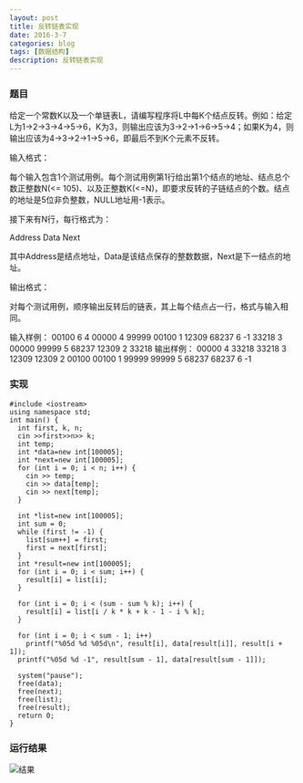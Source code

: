 ```yaml
---
layout: post
title: 反转链表实现
date: 2016-3-7
categories: blog
tags: [数据结构]
description: 反转链表实现
---
```


### 题目      

给定一个常数K以及一个单链表L，请编写程序将L中每K个结点反转。例如：给定L为1→2→3→4→5→6，K为3，则输出应该为3→2→1→6→5→4；如果K为4，则输出应该为4→3→2→1→5→6，即最后不到K个元素不反转。

输入格式：

每个输入包含1个测试用例。每个测试用例第1行给出第1个结点的地址、结点总个数正整数N(<= 105)、以及正整数K(<=N)，即要求反转的子链结点的个数。结点的地址是5位非负整数，NULL地址用-1表示。

接下来有N行，每行格式为：

Address Data Next

其中Address是结点地址，Data是该结点保存的整数数据，Next是下一结点的地址。

输出格式：

对每个测试用例，顺序输出反转后的链表，其上每个结点占一行，格式与输入相同。

输入样例：
00100 6 4
00000 4 99999
00100 1 12309
68237 6 -1
33218 3 00000
99999 5 68237
12309 2 33218
输出样例：
00000 4 33218
33218 3 12309
12309 2 00100
00100 1 99999
99999 5 68237
68237 6 -1

### 实现

```
#include <iostream>
using namespace std;
int main() {
  int first, k, n;
  cin >>first>>n>> k;
  int temp;
  int *data=new int[100005];
  int *next=new int[100005];
  for (int i = 0; i < n; i++) {
    cin >> temp;
    cin >> data[temp];
    cin >> next[temp];
  }

  int *list=new int[100005];
  int sum = 0;
  while (first != -1) {
    list[sum++] = first;
    first = next[first];
  }
  int *result=new int[100005];
  for (int i = 0; i < sum; i++) {
    result[i] = list[i];
  }

  for (int i = 0; i < (sum - sum % k); i++) {
    result[i] = list[i / k * k + k - 1 - i % k];
  }

  for (int i = 0; i < sum - 1; i++)
    printf("%05d %d %05d\n", result[i], data[result[i]], result[i + 1]);
  printf("%05d %d -1", result[sum - 1], data[result[sum - 1]]);
  
  system("pause");
  free(data);
  free(next);
  free(list);
  free(result);
  return 0;
}
```

### 运行结果    

![结果](http://img.blog.csdn.net/20160328085104830)










